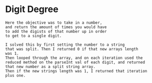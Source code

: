 # Digit Degree
	Here the objective was to take in a number, 
	and return the amount of times you would have
	to add the digists of that number up in order
	to get to a single digit.

	I solved this by first setting the number to a string
	that was split. Then I returned 0 if that new arrays length
	was 1. 
	Then looped through the array, and on each iteration used the
	reduced method on the parseInt val of each digit, and returned
	that new number as a split string array.
	Then if the new strings length was 1, I returned that iteration
	plus one.